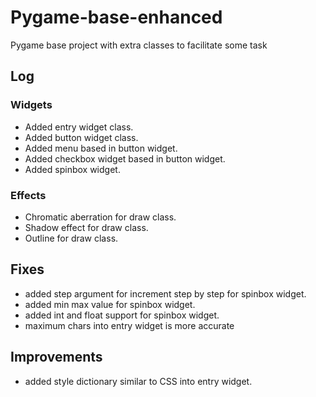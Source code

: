# Pygame-base-enhanced
Pygame base project with extra classes to facilitate some task

## Log
### Widgets
- Added entry widget class.
- Added button widget class.
- Added menu based in button widget.
- Added checkbox widget based in button widget.
- Added spinbox widget.

### Effects
- Chromatic aberration for draw class.
- Shadow effect for draw class.
- Outline for draw class.

## Fixes
- added step argument for increment step by step for spinbox widget.
- added min max value for spinbox widget.
- added int and float support for spinbox widget.
- maximum chars into entry widget is more accurate

## Improvements
- added style dictionary similar to CSS into entry widget.
